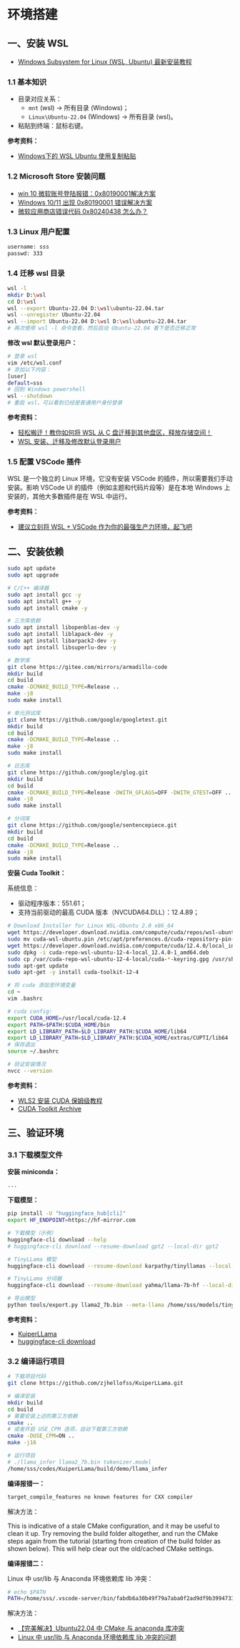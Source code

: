 # 环境搭建

## 一、安装 WSL

- [Windows Subsystem for Linux (WSL, Ubuntu) 最新安装教程](https://blog.csdn.net/wangtcCSDN/article/details/137950545)

### 1.1 基本知识

- 目录对应关系：
  - `mnt` (wsl) -> 所有目录 (Windows)；
  - `Linux\Ubuntu-22.04` (Windows) -> 所有目录 (wsl)。
- 粘贴到终端：鼠标右键。

**参考资料：**

- [Windows下的 WSL Ubuntu 使用复制粘贴](https://blog.csdn.net/u011813050/article/details/127060037)

### 1.2 Microsoft Store 安装问题

- [win 10 微软账号登陆报错：0x80190001解决方案](https://blog.csdn.net/qq_45437546/article/details/104488608)
- [Windows 10/11 出现 0x80190001 错误解决方案](https://zhuanlan.zhihu.com/p/608587323)
- [微软应用商店错误代码 0x80240438 怎么办？](https://www.xitongzhijia.net/xtjc/20220707/246557.html)

### 1.3 Linux 用户配置

```bash
username: sss
passwd: 333
```

### 1.4 迁移 wsl 目录

```bash
wsl -l
mkdir D:\wsl
cd D:\wsl
wsl --export Ubuntu-22.04 D:\wsl\ubuntu-22.04.tar
wsl --unregister Ubuntu-22.04
wsl --import Ubuntu-22.04 D:\wsl D:\wsl\ubuntu-22.04.tar
# 再次使用 wsl -l 命令查看，然后启动 Ubuntu-22.04 看下是否迁移正常
```

**修改 wsl 默认登录用户：**

```bash
# 登录 wsl
vim /etc/wsl.conf
# 添加以下内容：
[user]
default=sss
# 回到 Windows powershell
wsl --shutdown
# 重启 wsl，可以看到已经是普通用户身份登录
```

**参考资料：**

- [轻松搬迁！教你如何将 WSL 从 C 盘迁移到其他盘区，释放存储空间！](https://zhuanlan.zhihu.com/p/621873601)
- [WSL 安装、迁移及修改默认登录用户](https://blog.csdn.net/saladpie/article/details/144007153)

### 1.5 配置 VSCode 插件

WSL 是一个独立的 Linux 环境，它没有安装 VSCode 的插件，所以需要我们手动安装。影响 VSCode UI 的插件（例如主题和代码片段等）是在本地 Windows 上安装的，其他大多数插件是在 WSL 中运行。

**参考资料：**

- [建议立刻将 WSL + VSCode 作为你的最强生产力环境，起飞吧](https://blog.csdn.net/yanbober/article/details/138245581)

## 二、安装依赖

```bash
sudo apt update
sudo apt upgrade

# C/C++ 编译器
sudo apt install gcc -y
sudo apt install g++ -y
sudo apt install cmake -y

# 三方库依赖
sudo apt install libopenblas-dev -y
sudo apt install liblapack-dev -y
sudo apt install libarpack2-dev -y
sudo apt install libsuperlu-dev -y

# 数学库
git clone https://gitee.com/mirrors/armadillo-code
mkdir build
cd build
cmake -DCMAKE_BUILD_TYPE=Release ..
make -j8
sudo make install

# 单元测试库
git clone https://github.com/google/googletest.git
mkdir build
cd build
cmake -DCMAKE_BUILD_TYPE=Release ..
make -j8
sudo make install

# 日志库
git clone https://github.com/google/glog.git
mkdir build
cd build
cmake -DCMAKE_BUILD_TYPE=Release -DWITH_GFLAGS=OFF -DWITH_GTEST=OFF ..
make -j8
sudo make install

# 分词库
git clone https://github.com/google/sentencepiece.git
mkdir build
cd build
cmake -DCMAKE_BUILD_TYPE=Release ..
make -j8
sudo make install
```

**安装 Cuda Toolkit：**

系统信息：

- 驱动程序版本：551.61；
- 支持当前驱动的最高 CUDA 版本（NVCUDA64.DLL）：12.4.89；

```bash
# Download Installer for Linux WSL-Ubuntu 2.0 x86_64
wget https://developer.download.nvidia.com/compute/cuda/repos/wsl-ubuntu/x86_64/cuda-wsl-ubuntu.pin
sudo mv cuda-wsl-ubuntu.pin /etc/apt/preferences.d/cuda-repository-pin-600
wget https://developer.download.nvidia.com/compute/cuda/12.4.0/local_installers/cuda-repo-wsl-ubuntu-12-4-local_12.4.0-1_amd64.deb
sudo dpkg -i cuda-repo-wsl-ubuntu-12-4-local_12.4.0-1_amd64.deb
sudo cp /var/cuda-repo-wsl-ubuntu-12-4-local/cuda-*-keyring.gpg /usr/share/keyrings/
sudo apt-get update
sudo apt-get -y install cuda-toolkit-12-4

# 将 cuda 添加至环境变量
cd ~
vim .bashrc

# cuda config:
export CUDA_HOME=/usr/local/cuda-12.4 
export PATH=$PATH:$CUDA_HOME/bin       
export LD_LIBRARY_PATH=$LD_LIBRARY_PATH:$CUDA_HOME/lib64
export LD_LIBRARY_PATH=$LD_LIBRARY_PATH:$CUDA_HOME/extras/CUPTI/lib64
# 保存退出
source ~/.bashrc

# 验证安装情况
nvcc --version
```

**参考资料：**

- [WLS2 安装 CUDA 保姆级教程](https://blog.csdn.net/qq_46472656/article/details/138624468)
- [CUDA Toolkit Archive](https://developer.nvidia.com/cuda-toolkit-archive)

## 三、验证环境

### 3.1 下载模型文件

**安装 miniconda：**

```bash
...
```

**下载模型：**

```bash
pip install -U "huggingface_hub[cli]"
export HF_ENDPOINT=https://hf-mirror.com

# 下载模型（示例）
huggingface-cli download --help
# huggingface-cli download --resume-download gpt2 --local-dir gpt2

# TinyLLama 模型
huggingface-cli download --resume-download karpathy/tinyllamas --local-dir /home/sss/models/tiny-llama-model

# TinyLLama 分词器
huggingface-cli download --resume-download yahma/llama-7b-hf --local-dir /home/sss/models/tiny-llama-tokenizer

# 导出模型
python tools/export.py llama2_7b.bin --meta-llama /home/sss/models/tiny-llama-model
```

**参考资料：**

- [KuiperLLama](https://github.com/zjhellofss/KuiperLLama)
- [huggingface-cli download](https://huggingface.co/docs/huggingface_hub/en/guides/cli#huggingface-cli-download)

### 3.2 编译运行项目

```bash
# 下载项目代码
git clone https://github.com/zjhellofss/KuiperLLama.git

# 编译安装
mkdir build 
cd build
# 需要安装上述的第三方依赖
cmake ..
# 或者开启 USE_CPM 选项，自动下载第三方依赖
cmake -DUSE_CPM=ON ..
make -j16

# 运行项目
# ./llama_infer llama2_7b.bin tokenizer.model
/home/sss/codes/KuiperLLama/build/demo/llama_infer
```

**编译报错一：**

```bash
target_compile_features no known features for CXX compiler
```

解决方法：

This is indicative of a stale CMake configuration, and it may be useful to clean it up. Try removing the build folder altogether, and run the CMake steps again from the tutorial (starting from creation of the build folder as shown below). This will help clear out the old/cached CMake settings.

**编译报错二：**

Linux 中 usr/lib 与 Anaconda 环境依赖库 lib 冲突：

```bash
# echo $PATH
PATH=/home/sss/.vscode-server/bin/fabdb6a30b49f79a7aba0f2ad9df9b399473380f/bin/remote-cli:/usr/local/sbin:/usr/local/bin:/usr/sbin:/usr/bin:/sbin:/bin:/usr/games:/usr/local/games:/usr/lib/wsl/lib:/mnt/d/App/Hugo/bin:/mnt/e/develop/Java/jdk1.8.0_151/bin:/mnt/c/Windows/system32:/mnt/c/Windows:/mnt/c/Windows/System32/Wbem:/mnt/c/Windows/System32/WindowsPowerShell/v1.0/:/mnt/c/Windows/System32/OpenSSH/:/mnt/d/app:/mnt/d/app:/mnt/d/app:/mnt/d/app:/mnt/d/app:/mnt/d/app/LaTex/texlive/2021/bin/win32:/mnt/c/Users/SSS/AppData/Local/GitHubDesktop/bin:/mnt/c/Users/SSS/AppData/Roaming/npm:/snap/bin:/usr/local/cuda-12.4/bin
```

解决方法：

- [【完美解决】Ubuntu22.04 中 CMake 与 anaconda 库冲突](https://blog.csdn.net/YoungMotigo/article/details/140220123)
- [Linux 中 usr/lib 与 Anaconda 环境依赖库 lib 冲突的问题](https://blog.csdn.net/fengyuyeguirenenen/article/details/130740072)
